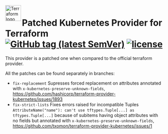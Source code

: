 <a href="https://terraform.io">
    <img src=".github/tf.png" alt="Terraform logo" title="Terraform" align="left" height="50" />
</a>

# Patched Kubernetes Provider for Terraform [![GitHub tag (latest SemVer)](https://img.shields.io/github/v/tag/hashicorp/terraform-provider-kubernetes?label=release)](https://github.com/hashicorp/terraform-provider-kubernetes/releases) [![license](https://img.shields.io/github/license/hashicorp/terraform-provider-kubernetes.svg)]()

This provider is a patched one when compared to the official terraform provider.

All the patches can be found separately in branches:

* `fix-replacement` Supresses forced replacement on attributes annotated with `x-kubernetes-preserve-unknown-fields`, https://github.com/hashicorp/terraform-provider-kubernetes/issues/1893
* `fix-strict-lists` Fixes errors raised for incompatible Tuples `AttributeName("name"): can't use tftypes.Tuple[...] as tftypes.Tuple[...]` because of subitems having object attributes with no fields but annotated with `x-kubernetes-preserve-unknown-fields`, https://github.com/txomon/terraform-provider-kubernetes/issues/1